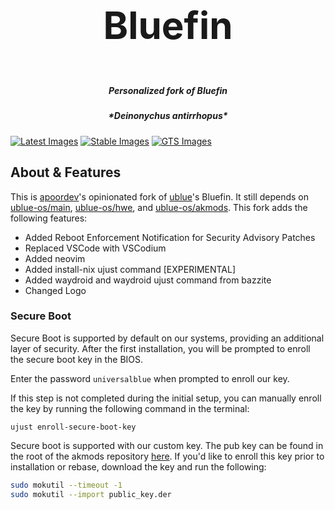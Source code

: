 <h3 align="center" style="font-size:60px;">Bluefin</h3>
<h5 align="center">Personalized fork of Bluefin</h5>
<h5 align="center">*Deinonychus antirrhopus*</h5>

[![Latest Images](https://github.com/socially-distant/bluefin/actions/workflows/build-image-latest-main.yml/badge.svg)](https://github.com/socially-distant/bluefin/actions/workflows/build-image-latest-main.yml) [![Stable Images](https://github.com/socially-distant/bluefin/actions/workflows/build-image-stable.yml/badge.svg)](https://github.com/socially-distant/bluefin/actions/workflows/build-image-stable.yml) [![GTS Images](https://github.com/socially-distant/bluefin/actions/workflows/build-image-gts.yml/badge.svg)](https://github.com/socially-distant/bluefin/actions/workflows/build-image-gts.yml) 

## About & Features

This is [apoordev](https://github.com/apoordev)'s opinionated fork of [ublue](https://universal-blue.org/)'s Bluefin. It still depends on [ublue-os/main](https://github.com/ublue-os/main), [ublue-os/hwe](https://github.com/ublue-os/hwe), and [ublue-os/akmods](https://github.com/ublue-os/akmods). This fork adds the following features:

- Added Reboot Enforcement Notification for Security Advisory Patches
- Replaced VSCode with VSCodium
- Added neovim
- Added install-nix ujust command [EXPERIMENTAL]
- Added waydroid and waydroid ujust command from bazzite
- Changed Logo

### Secure Boot

Secure Boot is supported by default on our systems, providing an additional layer of security. After the first installation, you will be prompted to enroll the secure boot key in the BIOS.

Enter the password `universalblue`
when prompted to enroll our key.

If this step is not completed during the initial setup, you can manually enroll the key by running the following command in the terminal:

`
ujust enroll-secure-boot-key
`

Secure boot is supported with our custom key. The pub key can be found in the root of the akmods repository [here](https://github.com/ublue-os/akmods/raw/main/certs/public_key.der).
If you'd like to enroll this key prior to installation or rebase, download the key and run the following:

```bash
sudo mokutil --timeout -1
sudo mokutil --import public_key.der

